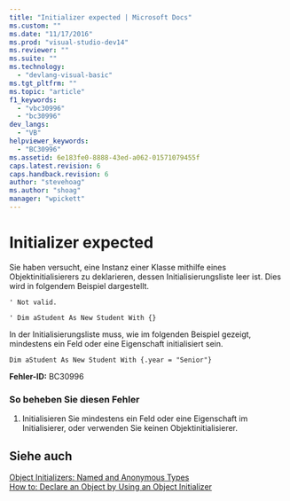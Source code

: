 ```yaml
---
title: "Initializer expected | Microsoft Docs"
ms.custom: ""
ms.date: "11/17/2016"
ms.prod: "visual-studio-dev14"
ms.reviewer: ""
ms.suite: ""
ms.technology: 
  - "devlang-visual-basic"
ms.tgt_pltfrm: ""
ms.topic: "article"
f1_keywords: 
  - "vbc30996"
  - "bc30996"
dev_langs: 
  - "VB"
helpviewer_keywords: 
  - "BC30996"
ms.assetid: 6e183fe0-8888-43ed-a062-01571079455f
caps.latest.revision: 6
caps.handback.revision: 6
author: "stevehoag"
ms.author: "shoag"
manager: "wpickett"
---
```

# Initializer expected
Sie haben versucht, eine Instanz einer Klasse mithilfe eines Objektinitialisierers zu deklarieren, dessen Initialisierungsliste leer ist. Dies wird in folgendem Beispiel dargestellt.  
  
 `' Not valid.`  
  
 `' Dim aStudent As New Student With {}`  
  
 In der Initialisierungsliste muss, wie im folgenden Beispiel gezeigt, mindestens ein Feld oder eine Eigenschaft initialisiert sein.  
  
 `Dim aStudent As New Student With {.year = "Senior"}`  
  
 **Fehler\-ID:** BC30996  
  
### So beheben Sie diesen Fehler  
  
1.  Initialisieren Sie mindestens ein Feld oder eine Eigenschaft im Initialisierer, oder verwenden Sie keinen Objektinitialisierer.  
  
## Siehe auch  
 [Object Initializers: Named and Anonymous Types](../../../visual-basic/programming-guide/language-features/objects-and-classes/object-initializers-named-and-anonymous-types.md)   
 [How to: Declare an Object by Using an Object Initializer](../../../visual-basic/programming-guide/language-features/objects-and-classes/how-to-declare-an-object-by-using-an-object-initializer.md)